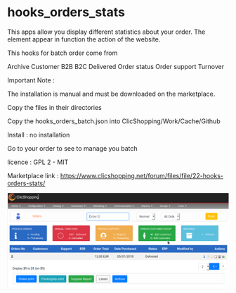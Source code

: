 # hooks_orders_stats


This apps allow you display different statistics about your order.
The element appear in function the action of the website.


This hooks for batch order come from

Archive
Customer B2B B2C
Delivered
Order status
Order support
Turnover


Important Note :

 
The installation is manual and must be downloaded on the marketplace.

Copy the files in their directories

Copy the hooks_orders_batch.json into ClicShopping/Work/Cache/Github

Install : no installation

Go to your order to see to manage you batch

licence  : GPL 2 - MIT

Marketplace link : https://www.clicshopping.net/forum/files/file/22-hooks-orders-stats/

![order](https://github.com/ClicShoppingOfficialModulesV3/hooks_orders_stats/blob/master/ModuleInfosJson/hooks_orders_stats.png)